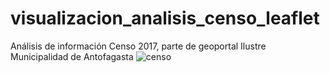 # visualizacion_analisis_censo_leaflet
Análisis de información Censo 2017, parte de geoportal Ilustre Municipalidad de Antofagasta 
![censo](https://user-images.githubusercontent.com/22876771/63982937-8b24ee00-ca92-11e9-9ab1-13e81321ddb5.png)
